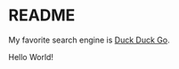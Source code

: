 # README #
My favorite search engine is [Duck Duck Go](https://duckduckgo.com "The best search engine for privacy").

Hello World!
